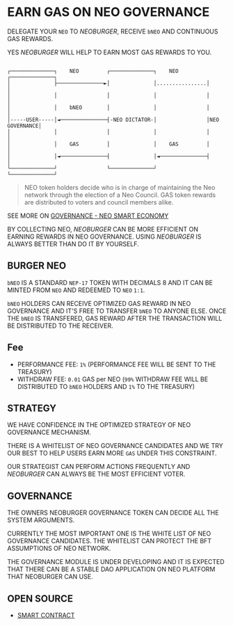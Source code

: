 # EARN GAS ON NEO GOVERNANCE

DELEGATE YOUR `NEO` TO *NEOBURGER*, RECEIVE `bNEO` AND CONTINUOUS GAS REWARDS.

YES *NEOBURGER* WILL HELP TO EARN MOST GAS REWARDS TO YOU.

```

┌──────────────┐    NEO         ┌──────────────┐    NEO         ┌──────────────┐
│              ├───────────────►│              │................│              │
│              │                │              │                │              │
│              │    bNEO        │              │                │              │
│-----USER-----│◄───────────────┤-NEO DICTATOR-│                │NEO GOVERNANCE│
│              │                │              │                │              │
│              │    GAS         │              │    GAS         │              │
│              │◄───────────────┤              │◄───────────────┤              │
└──────────────┘                └──────────────┘                └──────────────┘

```

> NEO token holders decide who is in charge of maintaining the Neo network through the election of a Neo Council. GAS token rewards are distributed to voters and council members alike.

SEE MORE ON [GOVERNANCE - NEO SMART ECONOMY](https://neo.org/gov)

BY COLLECTING NEO, *NEOBURGER* CAN BE MORE EFFICIENT ON EARNING REWARDS IN NEO GOVERNANCE. USING *NEOBURGER* IS ALWAYS BETTER THAN DO IT BY YOURSELF.

## BURGER NEO

`bNEO` IS A STANDARD `NEP-17` TOKEN WITH DECIMALS 8 AND IT CAN BE MINTED FROM `NEO` AND REDEEMED TO `NEO` `1:1`.

`bNEO` HOLDERS CAN RECEIVE OPTIMIZED GAS REWARD IN NEO GOVERNANCE AND IT'S FREE TO TRANSFER `bNEO` TO ANYONE ELSE. ONCE THE `bNEO` IS TRANSFERED, GAS REWARD AFTER THE TRANSACTION WILL BE DISTRIBUTED TO THE RECEIVER.

## Fee

- PERFORMANCE FEE: `1%` (PERFORMANCE FEE WILL BE SENT TO THE TREASURY)
- WITHDRAW FEE: `0.01` GAS per NEO (`99%` WITHDRAW FEE WILL BE DISTRIBUTED TO `bNEO` HOLDERS AND `1%` TO THE TREASURY)

## STRATEGY

WE HAVE CONFIDENCE IN THE OPTIMIZED STRATEGY OF NEO GOVERNANCE MECHANISM.

THERE IS A WHITELIST OF NEO GOVERNANCE CANDIDATES AND WE TRY OUR BEST TO HELP USERS EARN MORE `GAS` UNDER THIS CONSTRAINT.

OUR STRATEGIST CAN PERFORM ACTIONS FREQUENTLY AND *NEOBURGER* CAN ALWAYS BE THE MOST EFFICIENT VOTER.

## GOVERNANCE

THE OWNERS NEOBURGER GOVERNANCE TOKEN CAN DECIDE ALL THE SYSTEM ARGUMENTS.

CURRENTLY THE MOST IMPORTANT ONE IS THE WHITE LIST OF NEO GOVERNANCE CANDIDATES. THE WHITELIST CAN PROTECT THE BFT ASSUMPTIONS OF NEO NETWORK.

THE GOVERNANCE MODULE IS UNDER DEVELOPING AND IT IS EXPECTED THAT THERE CAN BE A STABLE DAO APPLICATION ON NEO PLATFORM THAT NEOBURGER CAN USE.

## OPEN SOURCE

- [SMART CONTRACT](contract)
